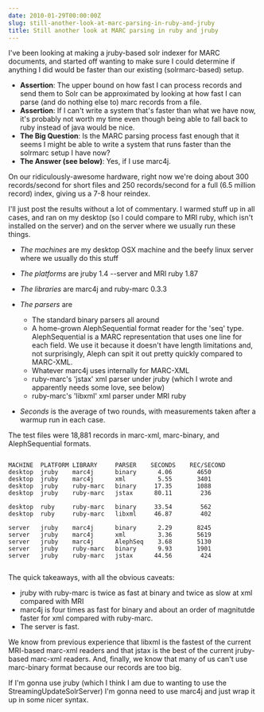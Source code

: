 ```yaml
---
date: 2010-01-29T00:00:00Z
slug: still-another-look-at-marc-parsing-in-ruby-and-jruby
title: Still another look at MARC parsing in ruby and jruby
---
```


I've been looking at making a jruby-based solr indexer for MARC documents, and started off wanting to make sure I could determine if anything I did would be faster than our existing (solrmarc-based) setup.


* <strong>Assertion</strong>: The upper bound on how fast I can process records and send them to Solr can be approximated by looking at how fast I can parse (and do nothing else to) marc records from a file.
* <strong>Assertion</strong>: If I can't write a system that's faster than what we have now, it's probably not worth my time even though being able to fall back to ruby instead of java would be nice.
* <strong>The Big Question</strong>: Is the MARC parsing process fast enough that it seems I might be able to write a system that runs faster than the solrmarc setup I have now?
* <strong>The Answer (see below)</strong>: Yes, if I use marc4j.

On our ridiculously-awesome hardware, right now we're doing about 300 records/second for short files and 250 records/second for a full (6.5 million record) index, giving us a 7-8 hour reindex.

I'll just post the results without a lot of commentary. I warmed stuff up in all cases, and ran on my desktop (so I could compare to MRI ruby, which isn't installed on the server) and on the server where we usually run these things.

* <em>The machines</em> are my desktop OSX machine and the beefy linux server where we usually do this stuff
* <em>The platforms</em> are jruby 1.4 --server and MRI ruby 1.87
* <em>The libraries</em> are marc4j and ruby-marc 0.3.3
* <em>The parsers</em> are

    * The standard binary parsers all around
    * A home-grown AlephSequential format reader for the 'seq' type. AlephSequential is a MARC representation that uses one line for each field. We use it because it doesn't have length limitations and, not surprisingly, Aleph can spit it out pretty quickly compared to MARC-XML.
    * Whatever marc4j uses internally for MARC-XML
    * ruby-marc's 'jstax' xml parser under jruby (which I wrote and apparently needs some love, see below)
    * ruby-marc's 'libxml' xml parser under MRI ruby

* <em>Seconds</em> is the average of two rounds, with measurements taken after a warmup run in each case.

The test files were 18,881 records in marc-xml, marc-binary, and AlephSequential formats.

~~~

MACHINE  PLATFORM LIBRARY     PARSER    SECONDS    REC/SECOND
desktop  jruby    marc4j      binary      4.06       4650
desktop  jruby    marc4j      xml         5.55       3401
desktop  jruby    ruby-marc   binary     17.35       1088
desktop  jruby    ruby-marc   jstax      80.11        236

desktop  ruby     ruby-marc   binary     33.54        562
desktop  ruby     ruby-marc   libxml     46.87        402

server   jruby    marc4j      binary      2.29       8245
server   jruby    marc4j      xml         3.36       5619
server   jruby    marc4j      AlephSeq    3.68       5130
server   jruby    ruby-marc   binary      9.93       1901
server   jruby    ruby-marc   jstax      44.56        424


~~~~


The quick takeaways, with all the obvious caveats:

* jruby with ruby-marc is twice as fast at binary and twice as slow at xml compared with MRI
* marc4j is four times as fast for binary and about an order of magnitutde faster for xml compared with ruby-marc.
* The server is fast.

We know from previous experience that libxml is the fastest of the current MRI-based marc-xml readers and that jstax is the best of the current jruby-based marc-xml readers. And, finally, we know that many of us can't use marc-binary format because our records are too big.

If I'm gonna use jruby (which I think I am due to wanting to use the StreamingUpdateSolrServer) I'm gonna need to use marc4j and just wrap it up in some nicer syntax.
